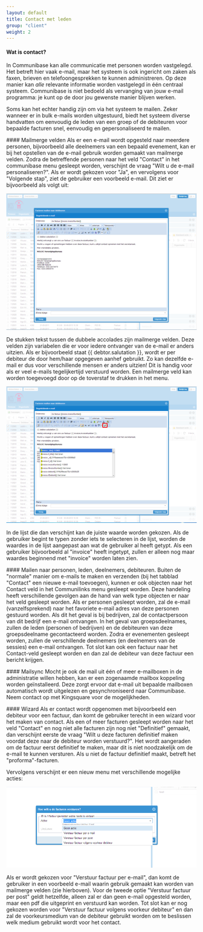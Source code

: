 ```yaml
---
layout: default
title: Contact met leden
group: "client"
weight: 2
---
```


#### Wat is contact?
In Communibase kan alle communicatie met personen worden vastgelegd. Het betreft hier vaak e-mail, maar het systeem is ook
ingericht om zaken als faxen, brieven en telefoongesprekken te kunnen administreren. Op deze manier kan _alle_ relevante
informatie worden vastgelegd in één centraal systeem. Communibase is niet bedoeld als vervanging van jouw e-mail programma:
je kunt op de door jou gewenste manier blijven werken.

Soms kan het echter handig zijn om via het systeem te mailen. Zeker wanneer er in bulk e-mails worden uitgestuurd, biedt
het systeem diverse handvatten om eenvoudig de leden van een groep of de debiteuren voor bepaalde facturen snel, eenvoudig
en gepersonaliseerd te mailen.

####<a class="anchor" name="mailmerge"></a> Mailmerge velden
Als er een e-mail wordt opgesteld naar meerdere personen, bijvoorbeeld alle deelnemers van een bepaald evenement, kan
er bij het opstellen van de e-mail gebruik worden gemaakt van mailmerge velden. Zodra de betreffende personen naar het
veld "Contact" in het communibase menu gesleept worden, verschijnt de vraag "Wilt u de e-mail personaliseren?". Als er
wordt gekozen voor "Ja", en vervolgens voor "Volgende stap", ziet de gebruiker een voorbeeld e-mail. Dit ziet er
bijvoorbeeld als volgt uit:

![Screenshot mailmerge](/assets/img/mailmerge.png)

De stukken tekst tussen de dubbele accolades zijn mailmerge velden. Deze velden zijn variabelen die er voor iedere
ontvanger van de e-mail er anders uitzien. Als er bijvoorbeeld staat {{ debtor.salutation }}, wordt er per debiteur
de door hem/haar opgegeven aanhef gebruikt. Zo kan dezelfde e-mail er dus voor verschillende mensen er anders uitzien!
Dit is handig voor als er veel e-mails tegelijkertijd verstuurd worden. Een mailmerge veld kan worden toegevoegd
door op de toverstaf te drukken in het menu.

![Screenshot mailmerge "toverstaf"](/assets/img/toverstaf.png)

In de lijst die dan verschijnt kan de juiste waarde worden gekozen. Als de gebruiker begint te typen zonder iets te
selecteren in de lijst, worden de waardes in de lijst aangepast aan wat de gebruiker al heeft getypt. Als een gebruiker
bijvoorbeeld al "invoice" heeft ingetypt, zullen er alleen nog maar waardes beginnend met "invoice" worden laten zien.

####<a class="anchor" name="mailen"></a> Mailen naar personen, leden, deelnemers, debiteuren.
Buiten de "normale" manier om e-mails te maken en verzenden (bij het tabblad "Contact" een nieuwe e-mail toevoegen),
kunnen er ook objecten naar het Contact veld in het Communilinks menu gesleept worden. Deze handeling heeft verschillende
gevolgen aan de hand van welk type objecten er naar het veld gesleept worden. Als er personen gesleept worden, zal de e-mail
(vanzelfsprekend) naar het favoriete e-mail adres van deze personen gestuurd worden. Als dit het geval is bij bedrijven,
zal de contactpersoon van dit bedrijf een e-mail ontvangen. In het geval van groepsdeelnames, zullen
de leden (personen of bedrijven) en de debiteuren van deze groepsdeelname gecontacteerd worden. Zodra er evenementen
gesleept worden, zullen de verschillende deelnemers (en deelnemers van de sessies) een e-mail ontvangen. Tot slot kan
ook een factuur naar het Contact-veld gesleept worden en dan zal de debiteur van deze factuur een bericht krijgen.

####<a class="anchor" name="sync"></a> Mailsync
Mocht je ook de mail uit één of meer e-mailboxen in de administratie willen hebben, kan er een zogenaamde mailbox koppeling
worden geïnstalleerd. Deze zorgt ervoor dat e-mail uit bepaalde mailboxen automatisch wordt uitgelezen en gesynchroniseerd
naar Communibase. Neem contact op met Kingsquare voor de mogelijkheden.

####<a class="anchor" name="wizard"></a> Wizard
Als er contact wordt opgenomen met bijvoorbeeld een debiteur voor een factuur, dan komt de gebruiker terecht in een
wizard voor het maken van contact. Als een of meer facturen gesleept worden naar het veld "Contact" en
nog niet alle facturen zijn nog niet "Definitief" gemaakt, dan verschijnt eerste de vraag "Wilt u deze facturen definitief
maken voordat deze naar de debiteur worden verstuurd?". Het wordt aangeraden om de factuur eerst definitief te maken,
maar dit is niet noodzakelijk om de e-mail te kunnen versturen. Als u niet de factuur definitief maakt, betreft het
"proforma"-facturen.

Vervolgens verschijnt er een nieuw menu met verschillende mogelijke acties:

![Screenshot factuur wizard](/assets/img/contactActieMenu.png)

Als er wordt gekozen voor "Verstuur factuur per e-mail", dan komt de gebruiker in een voorbeeld e-mail waarin gebruik
gemaakt kan worden van mailmerge velden (zie hierboven). Voor de tweede optie "Verstuur factuur per post" geldt hetzelfde,
alleen zal er dan geen e-mail opgesteld worden, maar een pdf die uitgeprint en verstuurd kan worden. Tot slot kan er
nog gekozen worden voor "Verstuur factuur volgens voorkeur debiteur" en dan zal de voorkeursmedium van de debiteur
gebruikt worden om te beslissen welk medium gebruikt wordt voor het contact.